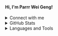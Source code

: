 #### Hi, I'm Parrr Wei Geng!


<details>
 <summary>Connect with me</summary>
 <br />
 <a href="https://www.linkedin.com/in/parrr-wei-g-b222801a" target="_blank">
  <img alt="LinkedIn" width="50px" style="padding-right:10px;" src="https://cdn.jsdelivr.net/gh/devicons/devicon/icons/linkedin/linkedin-plain-wordmark.svg" />
 </a>
 <br />
</details>

<details>
 <summary>GitHub Stats</summary>
 <br />
 <img src="https://github-readme-stats.vercel.app/api/top-langs/?username=parrr-geng&layout=compact"/>
</details>


<details>
 <summary>Languages and Tools</summary>
 <br />
 <img align="left" alt="Visual Studio Code" width="30px" style="padding-right:10px;" src="https://cdn.jsdelivr.net/gh/devicons/devicon/icons/vscode/vscode-original.svg"  />
 <img align="left" alt="HTML5" width="30px" style="padding-right:10px;" src="https://cdn.jsdelivr.net/gh/devicons/devicon/icons/html5/html5-original.svg" />
 <img align="left" alt="CSS3" width="30px" style="padding-right:10px;" src="https://cdn.jsdelivr.net/gh/devicons/devicon/icons/css3/css3-original.svg" />
 <img align="left" alt="JavaScript" width="30px" style="padding-right:10px;" src="https://cdn.jsdelivr.net/gh/devicons/devicon/icons/javascript/javascript-original.svg" />
 <img align="left" alt="react" width="30px" style="padding-right: 10px" src="https://cdn.jsdelivr.net/gh/devicons/devicon/icons/react/react-original.svg" />
 <img align="left" alt="Node.js" width="30px" style="padding-right: 10px" src="https://cdn.jsdelivr.net/gh/devicons/devicon/icons/nodejs/nodejs-original.svg" />
 <img align="left" alt="mongodb" width="30px" style="padding-right: 10px" src="https://cdn.jsdelivr.net/gh/devicons/devicon/icons/mongodb/mongodb-original.svg" />
 <img align="left" alt="express" width="30px" style="padding-right: 10px" src="https://cdn.jsdelivr.net/gh/devicons/devicon/icons/express/express-original.svg" />
 <img align="left" alt="bootstrap" width="30px" style="padding-right: 10px;" src="https://cdn.jsdelivr.net/gh/devicons/devicon/icons/bootstrap/bootstrap-original.svg" />
 <img align="left" alt="tailwindcss" width="30px" style="padding-right: 10px;" src="https://cdn.jsdelivr.net/gh/devicons/devicon/icons/tailwindcss/tailwindcss-original-wordmark.svg" />
 <img align="left" alt="GitHub" width="30px" style="padding-right:10px;" src="https://user-images.githubusercontent.com/3369400/139448065-39a229ba-4b06-434b-bc67-616e2ed80c8f.png" />

</details>



